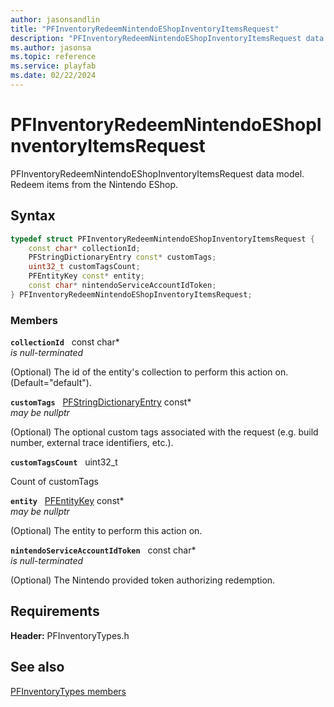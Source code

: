```yaml
---
author: jasonsandlin
title: "PFInventoryRedeemNintendoEShopInventoryItemsRequest"
description: "PFInventoryRedeemNintendoEShopInventoryItemsRequest data model. Redeem items from the Nintendo EShop."
ms.author: jasonsa
ms.topic: reference
ms.service: playfab
ms.date: 02/22/2024
---
```


# PFInventoryRedeemNintendoEShopInventoryItemsRequest  

PFInventoryRedeemNintendoEShopInventoryItemsRequest data model. Redeem items from the Nintendo EShop.  

## Syntax  
  
```cpp
typedef struct PFInventoryRedeemNintendoEShopInventoryItemsRequest {  
    const char* collectionId;  
    PFStringDictionaryEntry const* customTags;  
    uint32_t customTagsCount;  
    PFEntityKey const* entity;  
    const char* nintendoServiceAccountIdToken;  
} PFInventoryRedeemNintendoEShopInventoryItemsRequest;  
```
  
### Members  
  
**`collectionId`** &nbsp; const char*  
*is null-terminated*  
  
(Optional) The id of the entity's collection to perform this action on. (Default="default").
  
**`customTags`** &nbsp; [PFStringDictionaryEntry](../../pftypes/structs/pfstringdictionaryentry.md) const*  
*may be nullptr*  
  
(Optional) The optional custom tags associated with the request (e.g. build number, external trace identifiers, etc.).
  
**`customTagsCount`** &nbsp; uint32_t  
  
Count of customTags
  
**`entity`** &nbsp; [PFEntityKey](../../pftypes/structs/pfentitykey-c.md) const*  
*may be nullptr*  
  
(Optional) The entity to perform this action on.
  
**`nintendoServiceAccountIdToken`** &nbsp; const char*  
*is null-terminated*  
  
(Optional) The Nintendo provided token authorizing redemption.
  
  
## Requirements  
  
**Header:** PFInventoryTypes.h
  
## See also  
[PFInventoryTypes members](../pfinventorytypes_members.md)  

  
  
